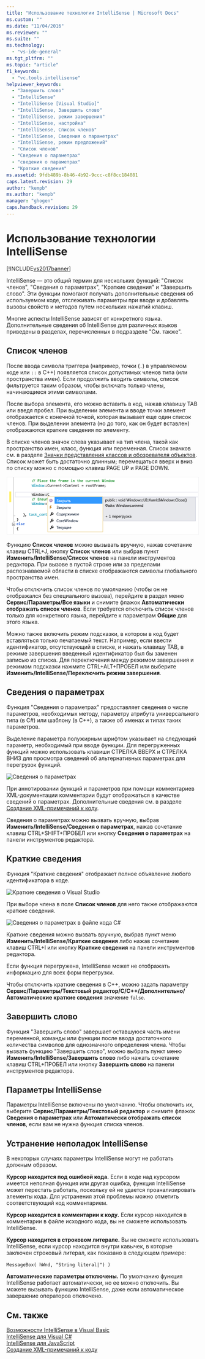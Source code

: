 ```yaml
---
title: "Использование технологии IntelliSense | Microsoft Docs"
ms.custom: ""
ms.date: "11/04/2016"
ms.reviewer: ""
ms.suite: ""
ms.technology: 
  - "vs-ide-general"
ms.tgt_pltfrm: ""
ms.topic: "article"
f1_keywords: 
  - "vc.tools.intellisense"
helpviewer_keywords: 
  - "Завершить слово"
  - "IntelliSense"
  - "IntelliSense [Visual Studio]"
  - "IntelliSense, Завершить слово"
  - "IntelliSense, режим завершения"
  - "IntelliSense, настройка"
  - "IntelliSense, Список членов"
  - "IntelliSense, Сведения о параметрах"
  - "IntelliSense, режим предложений"
  - "Список членов"
  - "Сведения о параметрах"
  - "сведения о параметрах"
  - "Краткие сведения"
ms.assetid: 9fdb489b-8b46-4b92-9ccc-c8f8cc184081
caps.latest.revision: 29
author: "kempb"
ms.author: "kempb"
manager: "ghogen"
caps.handback.revision: 29
---
```

# Использование технологии IntelliSense
[!INCLUDE[vs2017banner](../code-quality/includes/vs2017banner.md)]

IntelliSense — это общий термин для нескольких функций: "Список членов", "Сведения о параметрах", "Краткие сведения" и "Завершить слово".  Эти функции помогают получать дополнительные сведения об используемом коде, отслеживать параметры при вводе и добавлять вызовы свойств и методов путем нескольких нажатий клавиш.  
  
 Многие аспекты IntelliSense зависят от конкретного языка.  Дополнительные сведения об IntelliSense для различных языков приведены в разделах, перечисленных в подразделе "См. также".  
  
## Список членов  
 После ввода символа триггера \(например, точки \(`.`\) в управляемом коде или `::` в C\+\+\) появляется список допустимых членов типа \(или пространства имен\).  Если продолжить вводить символы, список фильтруется таким образом, чтобы включать только члены, начинающиеся этими символами.  
  
 После выбора элемента, его можно вставить в код, нажав клавишу TAB или введя пробел.  При выделении элемента и вводе точки элемент отображается с конечной точкой, которая вызывает еще один список членов.  При выделении элемента \(но до того, как он будет вставлен\) отображаются краткие сведения по элементу.  
  
 В списке членов значок слева указывает на тип члена, такой как пространство имен, класс, функция или переменная.  Список значков см. в разделе [Значки представления классов и обозревателя объектов](../ide/class-view-and-object-browser-icons.md).  Список может быть достаточно длинным; перемещаться вверх и вниз по списку можно с помощью клавиш PAGE UP и PAGE DOWN.  
  
 ![Список элементов Visual Studio](../ide/media/vs2015_intellisense.png "vs2015\_Intellisense")  
  
 Функцию **Список членов** можно вызывать вручную, нажав сочетание клавиш CTRL\+J, кнопку **Список членов** или выбрав пункт **Изменить\/IntelliSense\/Список членов** на панели инструментов редактора.  При вызове в пустой строке или за пределами распознаваемой области в списке отображаются символы глобального пространства имен.  
  
 Чтобы отключить список членов по умолчанию \(чтобы он не отображался без специального вызова\), перейдите в раздел меню **Сервис\/Параметры\/Все языки** и снимите флажок **Автоматически отображать список членов**.  Если требуется отключить список членов только для конкретного языка, перейдите к параметрам **Общие** для этого языка.  
  
 Можно также включить режим подсказки, в котором в код будет вставляться только печатаемый текст.  Например, если ввести идентификатор, отсутствующий в списке, и нажать клавишу TAB, в режиме завершения введенный идентификатор был бы заменен записью из списка.  Для переключения между режимом завершения и режимом подсказки нажмите CTRL\+ALT\+ПРОБЕЛ или выберите **Изменить\/IntelliSense\/Переключить режим завершения**.  
  
## Сведения о параметрах  
 Функция "Сведения о параметрах" предоставляет сведения о числе параметров, необходимых методу, параметру атрибута универсального типа \(в C\#\) или шаблону \(в C\+\+\), а также об именах и типах таких параметров.  
  
 Выделение параметра полужирным шрифтом указывает на следующий параметр, необходимый при вводе функции.  Для перегруженных функций можно использовать клавиши СТРЕЛКА ВВЕРХ и СТРЕЛКА ВНИЗ для просмотра сведений об альтернативных параметрах для перегрузок функций.  
  
 ![Сведения о параметрах](~/docs/ide/media/vs2015_param_info.png "VS2015\_param\_Info")  
  
 При аннотировании функций и параметров при помощи комментариев XML\-документации комментарии будут отображаться в качестве сведений о параметрах.  Дополнительные сведения см. в разделе [Создание XML\-примечаний к коду](../ide/supplying-xml-code-comments.md).  
  
 Сведения о параметрах можно вызвать вручную, выбрав **Изменить\/IntelliSense\/Сведения о параметрах**, нажав сочетание клавиш CTRL\+SHIFT\+ПРОБЕЛ или кнопку **Сведения о параметрах** на панели инструментов редактора.  
  
## Краткие сведения  
 Функция "Краткие сведения" отображает полное объявление любого идентификатора в коде.  
  
 ![Краткие сведения о Visual Studio](~/docs/ide/media/vs2015_quick_info.png "VS2015\_Quick\_info")  
  
 При выборе члена в поле **Список членов** для него также отображаются краткие сведения.  
  
 ![Сведения о параметрах в файле кода C&#35;](~/docs/ide/media/vs2015_paraminfo.png "VS2015\_ParamInfo")  
  
 Краткие сведения можно вызвать вручную, выбрав пункт меню **Изменить\/IntelliSense\/Краткие сведения** либо нажав сочетание клавиш CTRL\+I или кнопку **Краткие сведения** на панели инструментов редактора.  
  
 Если функция перегружена, IntelliSense может не отображать информацию для всех форм перегрузки.  
  
 Чтобы отключить краткие сведения в C\+\+, можно задать параметру **Сервис\/Параметры\/Текстовый редактор\/С\/С\+\+\/Дополнительно\/Автоматические краткие сведения** значение `false`.  
  
## Завершить слово  
 Функция "Завершить слово" завершает оставшуюся часть имени переменной, команды или функции после ввода достаточного количества символов для однозначного определения члена.  Чтобы вызвать функцию "Завершить слово", можно выбрать пункт меню **Изменить\/IntelliSense\/Завершить слово** либо нажать сочетание клавиш CTRL\+ПРОБЕЛ или кнопку **Завершить слово** на панели инструментов редактора.  
  
## Параметры IntelliSense  
 Параметры IntelliSense включены по умолчанию.  Чтобы отключить их, выберите **Сервис\/Параметры\/Текстовый редактор** и снимите флажок **Сведения о параметрах** или **Автоматически отображать список членов**, если вам не нужна функция списка членов.  
  
## Устранение неполадок IntelliSense  
 В некоторых случаях параметры IntelliSense могут не работать должным образом.  
  
 **Курсор находится под ошибкой кода.** Если в коде над курсором имеется неполная функция или другая ошибка, функция IntelliSense может перестать работать, поскольку ей не удается проанализировать элементы кода.  Для устранения этой проблемы можно отметить соответствующий код комментарием.  
  
 **Курсор находится в комментарии к коду.** Если курсор находится в комментарии в файле исходного кода, вы не сможете использовать IntelliSense.  
  
 **Курсор находится в строковом литерале.** Вы не сможете использовать IntelliSense, если курсор находится внутри кавычек, в которые заключен строковый литерал, как показано в следующем примере:  
  
```  
MessageBox( hWnd, "String literal|") )  
```  
  
 **Автоматические параметры отключены.** По умолчанию функция IntelliSense работает автоматически, но ее можно отключить.  Вы можете вызывать функцию IntelliSense, даже если автоматическое завершение операторов отключено.  
  
## См. также  
 [Возможности IntelliSense в Visual Basic](../ide/visual-basic-specific-intellisense.md)   
 [IntelliSense для Visual C\#](../ide/visual-csharp-intellisense.md)   
 [IntelliSense для JavaScript](../ide/javascript-intellisense.md)   
 [Создание XML\-примечаний к коду](../ide/supplying-xml-code-comments.md)